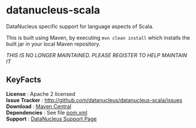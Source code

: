 # datanucleus-scala

DataNucleus specific support for language aspects of Scala.

This is built using Maven, by executing `mvn clean install` which installs the built jar in your local Maven repository.

*THIS IS NO LONGER MAINTAINED. PLEASE REGISTER TO HELP MAINTAIN IT*

## KeyFacts

__License__ : Apache 2 licensed  
__Issue Tracker__ : http://github.com/datanucleus/datanucleus-scala/issues  
__Download__ : [Maven Central](http://central.maven.org/maven2/org/datanucleus/datanucleus-scala)  
__Dependencies__ : See file [pom.xml](pom.xml)  
__Support__ : [DataNucleus Support Page](http://www.datanucleus.org/support.html)  
